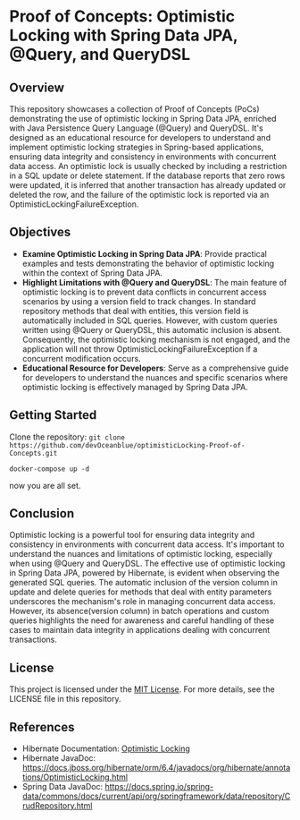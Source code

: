 # Proof of Concepts: Optimistic Locking with Spring Data JPA, @Query, and QueryDSL

## Overview

This repository showcases a collection of Proof of Concepts (PoCs) demonstrating the use of optimistic locking in Spring
Data JPA, enriched with Java Persistence Query Language (@Query) and QueryDSL. It's designed as an educational resource
for developers to understand and implement optimistic locking strategies in Spring-based applications, ensuring data
integrity and consistency in environments with concurrent data access.
An optimistic lock is usually checked by including a restriction in a SQL update or delete statement. If the database
reports that zero rows were updated, it is inferred that another transaction has already updated or deleted the row, and
the failure of the optimistic lock is reported via an OptimisticLockingFailureException.

## Objectives

- **Examine Optimistic Locking in Spring Data JPA**: Provide practical examples and tests demonstrating the behavior of
  optimistic locking within the context of Spring Data JPA.
- **Highlight Limitations with @Query and QueryDSL**: The main feature of optimistic locking is to prevent data
  conflicts in concurrent access scenarios by using a version field to track changes. In standard repository methods
  that deal with entities, this version field is automatically included in SQL queries. However, with custom queries
  written using @Query or QueryDSL, this automatic inclusion is absent. Consequently, the optimistic locking mechanism
  is not engaged, and the application will not throw OptimisticLockingFailureException if a concurrent modification
  occurs.
- **Educational Resource for Developers**: Serve as a comprehensive guide for developers to understand the nuances and
  specific scenarios where optimistic locking is effectively managed by Spring Data JPA.

## Getting Started

Clone the repository: `git clone https://github.com/devOceanblue/optimisticLocking-Proof-of-Concepts.git`

```shell
docker-compose up -d
```

now you are all set.

## Conclusion

Optimistic locking is a powerful tool for ensuring data integrity and consistency in environments with concurrent data
access. It's important to understand the nuances and limitations of optimistic locking, especially when using @Query and
QueryDSL.
The effective use of optimistic locking in Spring Data JPA, powered by Hibernate, is evident when observing the
generated SQL queries. The automatic inclusion of the version column in update and delete queries for methods that deal
with entity parameters underscores the mechanism's role in managing concurrent data access. However, its absence(version
column) in
batch operations and custom queries highlights the need for awareness and careful handling of these cases to maintain
data integrity in applications dealing with concurrent transactions.

## License

This project is licensed under the [MIT License](LICENSE). For more details, see the LICENSE file in this repository.

## References

- Hibernate
  Documentation: [Optimistic Locking](https://docs.jboss.org/hibernate/orm/5.4/userguide/html_single/Hibernate_User_Guide.html#locking-optimistic)
- Hibernate JavaDoc: https://docs.jboss.org/hibernate/orm/6.4/javadocs/org/hibernate/annotations/OptimisticLocking.html
- Spring Data
  JavaDoc: https://docs.spring.io/spring-data/commons/docs/current/api/org/springframework/data/repository/CrudRepository.html 